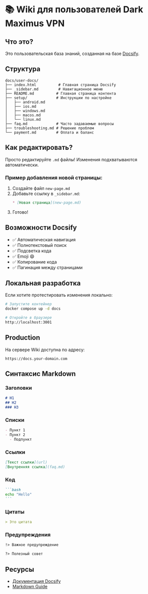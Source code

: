 # 📚 Wiki для пользователей Dark Maximus VPN

## Что это?

Это пользовательская база знаний, созданная на базе [Docsify](https://docsify.js.org/).

## Структура

```
docs/user-docs/
├── index.html          # Главная страница Docsify
├── _sidebar.md         # Навигационное меню
├── README.md          # Главная страница контента
├── setup/             # Инструкции по настройке
│   ├── android.md
│   ├── ios.md
│   ├── windows.md
│   ├── macos.md
│   └── linux.md
├── faq.md             # Часто задаваемые вопросы
├── troubleshooting.md # Решение проблем
└── payment.md         # Оплата и баланс
```

## Как редактировать?

Просто редактируйте `.md` файлы! Изменения подхватываются автоматически.

### Пример добавления новой страницы:

1. Создайте файл `new-page.md`
2. Добавьте ссылку в `_sidebar.md`:
   ```markdown
   * [Новая страница](new-page.md)
   ```
3. Готово!

## Возможности Docsify

- ✅ Автоматическая навигация
- ✅ Полнотекстовый поиск
- ✅ Подсветка кода
- ✅ Emoji :smile:
- ✅ Копирование кода
- ✅ Пагинация между страницами

## Локальная разработка

Если хотите протестировать изменения локально:

```bash
# Запустите контейнер
docker compose up -d docs

# Откройте в браузере
http://localhost:3001
```

## Production

На сервере Wiki доступна по адресу:
```
https://docs.your-domain.com
```

## Синтаксис Markdown

### Заголовки
```markdown
# H1
## H2
### H3
```

### Списки
```markdown
- Пункт 1
- Пункт 2
  - Подпункт
```

### Ссылки
```markdown
[Текст ссылки](url)
[Внутренняя ссылка](faq.md)
```

### Код
````markdown
```bash
echo "Hello"
```
````

### Цитаты
```markdown
> Это цитата
```

### Предупреждения
```markdown
!> Важное предупреждение

?> Полезный совет
```

## Ресурсы

- [Документация Docsify](https://docsify.js.org/)
- [Markdown Guide](https://www.markdownguide.org/)

